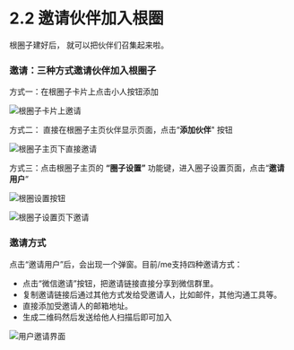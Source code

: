# 2.2 邀请伙伴加入根圈

根圈子建好后， 就可以把伙伴们召集起来啦。

### **邀请：三种方式邀请伙伴加入根圈子**

方式一：在根圈子卡片上点击小人按钮添加

![根圈子卡片上邀请](<../../.gitbook/assets/Screenshot 2019-10-29 at 14.20.21.png>)

方式二： 直接在根圈子主页伙伴显示页面，点击“**添加伙伴**" 按钮

![根圈子主页下直接邀请](../../.gitbook/assets/m88-2.jpg)

方式三：点击根圈子主页的 **“圈子设置”** 功能键，进入圈子设置页面，点击“**邀请用户**”

![根圈设置按钮](../../.gitbook/assets/m88-3.jpeg)

![根圈子设置页下邀请](../../.gitbook/assets/m88-4.jpg)



### **邀请方式**

点击“邀请用户”后，会出现一个弹窗。目前/me支持四种邀请方式：

* 点击“微信邀请”按钮，把邀请链接直接分享到微信群里。
* 复制邀请链接后通过其他方式发给受邀请人，比如邮件，其他沟通工具等。
* 直接添加受邀请人的邮箱地址。
* 生成二维码然后发送给他人扫描后即可加入

![用户邀请界面](../../.gitbook/assets/Screenshot\_20191202-171652.jpg)

